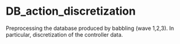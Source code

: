 # DB_action_discretization
Preprocessing the database produced by babbling (wave 1,2,3). In particular, discretization of the controller data.
